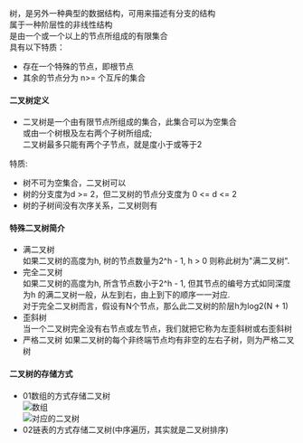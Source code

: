树，是另外一种典型的数据结构，可用来描述有分支的结构  
属于一种阶层性的非线性结构  
是由一个或一个以上的节点所组成的有限集合  
具有以下特质：  
- 存在一个特殊的节点，即根节点  
- 其余的节点分为 n>= 个互斥的集合  

#### 二叉树定义

* 二叉树是一个由有限节点所组成的集合，此集合可以为空集合  
或由一个树根及左右两个子树所组成;  
二叉树最多只能有两个子节点，就是度小于或等于2  

特质:
 - 树不可为空集合，二叉树可以  
 - 树的分支度为d >= 2，但二叉树的节点分支度为 0 <= d <= 2  
 - 树的子树间没有次序关系，二叉树则有  
 
#### 特殊二叉树简介

- 满二叉树  
如果二叉树的高度为h, 树的节点数量为2^h - 1, h > 0 则称此树为"满二叉树".    
- 完全二叉树  
如果二叉树的高度为h, 所含节点数小于2^h - 1, 但其节点的编号方式如同深度为h
的满二叉树一般，从左到右，由上到下的顺序一一对应.  
对于完全二叉树而言，假设有N个节点，那么此二叉树的阶层h为log2(N + 1)  
- 歪斜树  
当一个二叉树完全没有右节点或左节点，我们就把它称为左歪斜树或右歪斜树  
- 严格二叉树
如果二叉树的每个非终端节点均有非空的左右子树，则为严格二叉树  

#### 二叉树的存储方式  

- 01数组的方式存储二叉树  
![数组](http://owidk761k.bkt.clouddn.com/ch06_01_math.png)  
![对应的二叉树](http://owidk761k.bkt.clouddn.com/ch06_01_tree.png)  
- 02链表的方式存储二叉树(中序遍历，其实就是二叉树排序)  